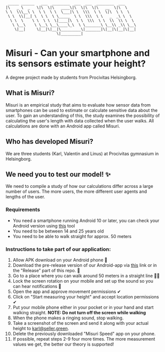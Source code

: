 ```
 _____ ______   ___  ________  ___  ___  ________  ___     
|\   _ \  _   \|\  \|\   ____\|\  \|\  \|\   __  \|\  \    
\ \  \\\__\ \  \ \  \ \  \___|\ \  \\\  \ \  \|\  \ \  \   
 \ \  \\|__| \  \ \  \ \_____  \ \  \\\  \ \   _  _\ \  \  
  \ \  \    \ \  \ \  \|____|\  \ \  \\\  \ \  \\  \\ \  \ 
   \ \__\    \ \__\ \__\____\_\  \ \_______\ \__\\ _\\ \__\
    \|__|     \|__|\|__|\_________\|_______|\|__|\|__|\|__|
                       \|_________|                        
```
# Misuri - Can your smartphone and its sensors estimate your height?
A degree project made by students from Procivitas Helsingborg.

## What is Misuri?
Misuri is an empirical study that aims to evaluate how sensor data from smartphones can be used to estimate or calculate sensitive data about the user. To gain an understanding of this, the study examines the possibility of calculating the user's length with data collected when the user walks. All calculations are done with an Android app called Misuri.

## Who has developed Misuri?
We are three students (Karl, Valentin and Linus) at Procivitas gymnasium in Helsingborg.

## We need you to test our model! ✨
We need to compile a study of how our calculations differ across a large number of users. The more users, the more different user agents and lengths of the user.

### Requirements
- You need a smartphone running Android 10 or later, you can check your Android version using [this](https://whatismyandroidversion.com/) tool
- You need to be between 14 and 25 years old
- You need to be able to walk straight for approx. 50 meters

### Instructions to take part of our application:

1. Allow APK download on your Android phone 📱
2. Download the pre-release version of our Android-app via [this](https://github.com/sakerhetspolisen/MisuriSpeed/releases/tag/1.0) link or in the "Release" part of this repo. 📂
3. Go to a place where you can walk around 50 meters in a straight line 🚶‍♂️
4. Lock the screen rotation on your mobile and set up the sound so you can hear notifications 🔔
5. Open the app and approve movement permissions ✔
6. Click on "Start measuring your height" and accept location permissions ✔
7. Put your mobile phone either in your pocket or in your hand and start walking straight. **NOTE: Do not turn off the screen while walking**
8. When the phone makes a ringing sound, stop walking.
9. Take a screenshot of the screen and send it along with your actual height to [karl@seller.green](mailto:karl@seller.green).
10. Delete the previously downloaded "Misuri Speed" app on your phone.
11. If possible, repeat steps 2-9 four more times. The more measurement values we get, the better our theory is supported!
